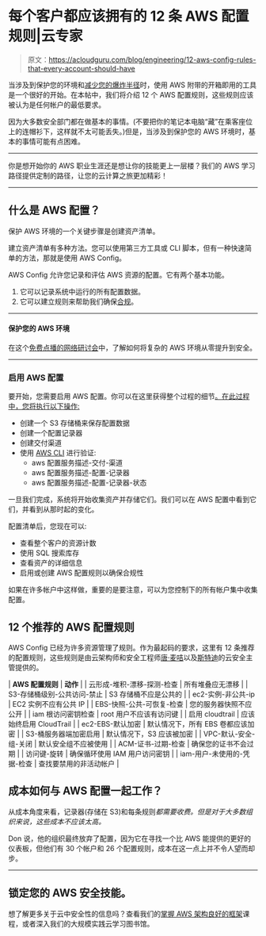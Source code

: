 # 每个客户都应该拥有的 12 条 AWS 配置规则|云专家

> 原文：<https://acloudguru.com/blog/engineering/12-aws-config-rules-that-every-account-should-have>

当涉及到保护您的环境和[减少您的爆炸半径](https://acloudguru.com/blog/engineering/ransomware-and-aws-6-ways-to-reduce-your-blast-radius)时，使用 AWS 附带的开箱即用的工具是一个很好的开始。在本帖中，我们将介绍 12 个 AWS 配置规则，这些规则应该被认为是任何帐户的最低要求。

因为大多数安全部门都在做基本的事情。(不要把你的笔记本电脑“藏”在乘客座位上的连帽衫下，这样就不太可能丢失。)但是，当涉及到保护您的 AWS 环境时，基本的事情可能有点困难。

* * *

你是想开始你的 AWS 职业生涯还是想让你的技能更上一层楼？我们的 AWS 学习路径提供定制的路径，让您的云计算之旅更加精彩！

* * *

## 什么是 AWS 配置？

保护 AWS 环境的一个关键步骤是创建资产清单。

建立资产清单有多种方法。您可以使用第三方工具或 CLI 脚本，但有一种快速简单的方法，那就是使用 AWS Config。

AWS Config 允许您记录和评估 AWS 资源的配置。它有两个基本功能。

1.  它可以记录系统中运行的所有配置数据。
2.  它可以建立规则来帮助我们确保[合规](https://acloudguru.com/blog/business/compliance-is-cumbersome-but-cloud-can-help)。

* * *

#### 保护您的 AWS 环境

在这个[免费点播的网络研讨会](https://get.acloudguru.com/securing-aws-environment-webinar)中，了解如何将复杂的 AWS 环境从零提升到安全。

* * *

### 启用 AWS 配置

要开始，您需要启用 AWS 配置。你可以在这里获得整个过程的细节[。在此过程中，您将执行以下操作:](https://docs.aws.amazon.com/securityhub/latest/userguide/securityhub-prereq-config.html)

*   创建一个 S3 存储桶来保存配置数据
*   创建一个配置记录器
*   创建交付渠道
*   使用 [AWS CLI](https://acloudguru.com/blog/engineering/configuring-the-aws-command-line-interface) 进行验证:
    *   aws 配置服务描述-交付-渠道
    *   aws 配置服务描述-配置-记录器
    *   aws 配置服务描述-配置-记录器-状态

一旦我们完成，系统将开始收集资产并存储它们。我们可以在 AWS 配置中看到它们，并看到从那时起的变化。

配置清单后，您现在可以:

*   查看整个客户的资源计数
*   使用 SQL 搜索库存
*   查看资产的详细信息
*   启用或创建 AWS 配置规则以确保合规性

如果在许多帐户中这样做，重要的是要注意，可以为您控制下的所有帐户集中收集配置。

## 12 个推荐的 AWS 配置规则

AWS Config 已经为许多资源管理了规则。作为最起码的要求，这里有 12 条推荐的配置规则，这些规则是由云架构师和安全工程师[唐·麦咭](https://twitter.com/DonMagee)以及[斯特迪](https://www.stedi.com/)的云安全主管提供的。

| **AWS 配置规则** | **动作** |
| 云形成-堆积-漂移-探测-检查 | 所有堆叠应无漂移 |
| S3-存储桶级别-公共访问-禁止 | S3 存储桶不应是公共的 |
| ec2-实例-非公共-ip | EC2 实例不应有公共 IP |
| EBS-快照-公共-可恢复-检查 | 您的服务器快照不应公开 |
| iam 根访问密钥检查 | root 用户不应该有访问键 |
| 启用 cloudtrail | 应该始终启用 CloudTrail |
| ec2-EBS-默认加密 | 默认情况下，所有 EBS 卷都应该加密 |
| S3-桶服务器端加密启用 | 默认情况下，S3 应该被加密 |
| VPC-默认-安全-组-关闭 | 默认安全组不应被使用 |
| ACM-证书-过期-检查 | 确保您的证书不会过期 |
| 访问键-旋转 | 确保循环使用 IAM 用户访问密钥 |
| iam-用户-未使用的-凭据-检查 | 查找要禁用的非活动帐户 |

## 成本如何与 AWS 配置一起工作？

从成本角度来看，记录器(存储在 S3)和每条规则*都需要收费。但是对于大多数组织来说，这些成本不应该太高。*

Don 说，他的组织最终放弃了配置，因为它在寻找一个比 AWS 能提供的更好的仪表板，但他们有 30 个帐户和 26 个配置规则，成本在这一点上并不令人望而却步。

* * *

## **锁定您的 AWS 安全技能**。

想了解更多关于云中安全性的信息吗？查看我们的[掌握 AWS 架构良好的框架](https://acloudguru.com/course/mastering-the-aws-well-architected-framework)课程，或者深入我们的大规模实践云学习图书馆。